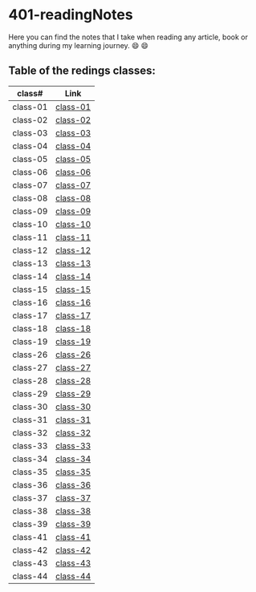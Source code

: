 # 401-readingNotes


Here you can find the notes that I take when reading any article, book or anything during my learning journey. :smile: :smile:

## Table of the redings classes: 

class#      |      Link
-----------|-------------
class-01     |  [class-01](https://github.com/Aya-Akrabawi/401-readingNotes/class-01)
class-02     |  [class-02](https://github.com/Aya-Akrabawi/401-readingNotes/class-02)
class-03     |  [class-03](https://github.com/Aya-Akrabawi/401-readingNotes/class-03)
class-04     |  [class-04](https://github.com/Aya-Akrabawi/401-readingNotes/class-04)
class-05     |  [class-05](https://github.com/Aya-Akrabawi/401-readingNotes/class-05)
class-06     |  [class-06](https://github.com/Aya-Akrabawi/401-readingNotes/class-06)
class-07     |  [class-07](https://github.com/Aya-Akrabawi/401-readingNotes/class-07)
class-08     |  [class-08](https://github.com/Aya-Akrabawi/401-readingNotes/class-08)
class-09     |  [class-09](https://github.com/Aya-Akrabawi/401-readingNotes/class-09)
class-10     |  [class-10](https://github.com/Aya-Akrabawi/401-readingNotes/class-10)
class-11     |  [class-11](https://github.com/Aya-Akrabawi/401-readingNotes/class-11)
class-12     |  [class-12](https://github.com/Aya-Akrabawi/401-readingNotes/class-12)
class-13     |  [class-13](https://github.com/Aya-Akrabawi/401-readingNotes/class-13)
class-14     |  [class-14](https://github.com/Aya-Akrabawi/401-readingNotes/class-14)
class-15     |  [class-15](https://github.com/Aya-Akrabawi/401-readingNotes/class-15)
class-16     |  [class-16](https://github.com/Aya-Akrabawi/401-readingNotes/class-16)
class-17     |  [class-17](https://github.com/Aya-Akrabawi/401-readingNotes/class-17)
class-18     |  [class-18](https://github.com/Aya-Akrabawi/401-readingNotes/class-18)
class-19     |  [class-19](https://github.com/Aya-Akrabawi/401-readingNotes/class-19)
class-26     |  [class-26](https://github.com/Aya-Akrabawi/401-readingNotes/class-26)
class-27     |  [class-27](https://github.com/Aya-Akrabawi/401-readingNotes/class-27)
class-28     |  [class-28](https://github.com/Aya-Akrabawi/401-readingNotes/class-28)
class-29     |  [class-29](https://github.com/Aya-Akrabawi/401-readingNotes/class-29)
class-30     |  [class-30](https://github.com/Aya-Akrabawi/401-readingNotes/class-30)
class-31     |  [class-31](https://github.com/Aya-Akrabawi/401-readingNotes/class-31)
class-32     |  [class-32](https://github.com/Aya-Akrabawi/401-readingNotes/class-32)
class-33     |  [class-33](https://github.com/Aya-Akrabawi/401-readingNotes/class-33)
class-34     |  [class-34](https://github.com/Aya-Akrabawi/401-readingNotes/class-34)
class-35     |  [class-35](https://github.com/Aya-Akrabawi/401-readingNotes/class-35)
class-36     |  [class-36](https://github.com/Aya-Akrabawi/401-readingNotes/class-36)
class-37     |  [class-37](https://github.com/Aya-Akrabawi/401-readingNotes/class-37)
class-38     |  [class-38](https://github.com/Aya-Akrabawi/401-readingNotes/class-38)
class-39     |  [class-39](https://github.com/Aya-Akrabawi/401-readingNotes/class-39)
class-41     |  [class-41](https://github.com/Aya-Akrabawi/401-readingNotes/class-41)
class-42     |  [class-42](https://github.com/Aya-Akrabawi/401-readingNotes/class-42)
class-43     |  [class-43](https://github.com/Aya-Akrabawi/401-readingNotes/class-43)
class-44     |  [class-44](https://github.com/Aya-Akrabawi/401-readingNotes/class-44)